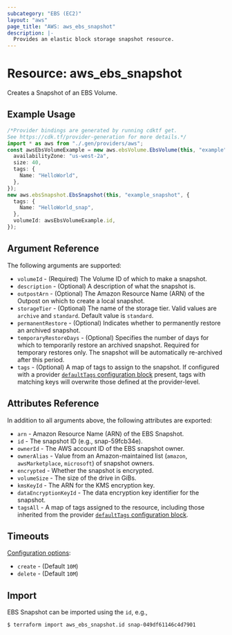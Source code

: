 ```yaml
---
subcategory: "EBS (EC2)"
layout: "aws"
page_title: "AWS: aws_ebs_snapshot"
description: |-
  Provides an elastic block storage snapshot resource.
---
```


# Resource: aws\_ebs\_snapshot

Creates a Snapshot of an EBS Volume.

## Example Usage

```typescript
/*Provider bindings are generated by running cdktf get.
See https://cdk.tf/provider-generation for more details.*/
import * as aws from "./.gen/providers/aws";
const awsEbsVolumeExample = new aws.ebsVolume.EbsVolume(this, "example", {
  availabilityZone: "us-west-2a",
  size: 40,
  tags: {
    Name: "HelloWorld",
  },
});
new aws.ebsSnapshot.EbsSnapshot(this, "example_snapshot", {
  tags: {
    Name: "HelloWorld_snap",
  },
  volumeId: awsEbsVolumeExample.id,
});

```

## Argument Reference

The following arguments are supported:

* `volumeId` - (Required) The Volume ID of which to make a snapshot.
* `description` - (Optional) A description of what the snapshot is.
* `outpostArn` - (Optional) The Amazon Resource Name (ARN) of the Outpost on which to create a local snapshot.
* `storageTier` - (Optional) The name of the storage tier. Valid values are `archive` and `standard`. Default value is `standard`.
* `permanentRestore` - (Optional) Indicates whether to permanently restore an archived snapshot.
* `temporaryRestoreDays` - (Optional) Specifies the number of days for which to temporarily restore an archived snapshot. Required for temporary restores only. The snapshot will be automatically re-archived after this period.
* `tags` - (Optional) A map of tags to assign to the snapshot. If configured with a provider [`defaultTags` configuration block](https://registry.terraform.io/providers/hashicorp/aws/latest/docs#default_tags-configuration-block) present, tags with matching keys will overwrite those defined at the provider-level.

## Attributes Reference

In addition to all arguments above, the following attributes are exported:

* `arn` - Amazon Resource Name (ARN) of the EBS Snapshot.
* `id` - The snapshot ID (e.g., snap-59fcb34e).
* `ownerId` - The AWS account ID of the EBS snapshot owner.
* `ownerAlias` - Value from an Amazon-maintained list (`amazon`, `awsMarketplace`, `microsoft`) of snapshot owners.
* `encrypted` - Whether the snapshot is encrypted.
* `volumeSize` - The size of the drive in GiBs.
* `kmsKeyId` - The ARN for the KMS encryption key.
* `dataEncryptionKeyId` - The data encryption key identifier for the snapshot.
* `tagsAll` - A map of tags assigned to the resource, including those inherited from the provider [`defaultTags` configuration block](https://registry.terraform.io/providers/hashicorp/aws/latest/docs#default_tags-configuration-block).

## Timeouts

[Configuration options](https://developer.hashicorp.com/terraform/language/resources/syntax#operation-timeouts):

* `create` - (Default `10M`)
* `delete` - (Default `10M`)

## Import

EBS Snapshot can be imported using the `id`, e.g.,

```console
$ terraform import aws_ebs_snapshot.id snap-049df61146c4d7901
```
